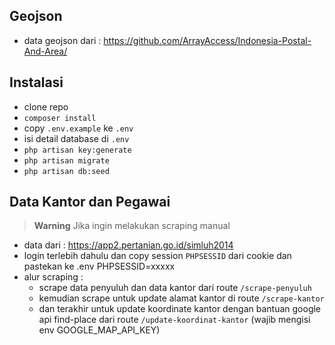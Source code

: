 ## Geojson
- data geojson dari : https://github.com/ArrayAccess/Indonesia-Postal-And-Area/

## Instalasi
- clone repo
- `composer install`
- copy `.env.example` ke `.env`
- isi detail database di `.env`
- `php artisan key:generate`
- `php artisan migrate`
- `php artisan db:seed`


## Data Kantor dan Pegawai
> **Warning**
> Jika ingin melakukan scraping manual
- data dari : https://app2.pertanian.go.id/simluh2014
- login terlebih dahulu dan copy session `PHPSESSID` dari cookie dan pastekan ke .env PHPSESSID=xxxxx
- alur scraping :
  - scrape data penyuluh dan data kantor dari route `/scrape-penyuluh`
  - kemudian scrape untuk update alamat kantor di route `/scrape-kantor`
  - dan terakhir untuk update koordinate kantor dengan bantuan google api find-place dari route `/update-koordinat-kantor` (wajib mengisi env GOOGLE_MAP_API_KEY)